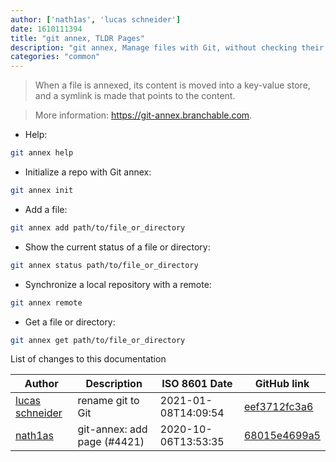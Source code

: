```yaml
---
author: ['nath1as', 'lucas schneider']
date: 1610111394
title: "git annex, TLDR Pages"
description: "git annex, Manage files with Git, without checking their contents in."
categories: "common"
---
```

> When a file is annexed, its content is moved into a key-value store, and a symlink is made that points to the content.

> More information: <https://git-annex.branchable.com>.

- Help:

```bash
git annex help
```

- Initialize a repo with Git annex:

```bash
git annex init
```

- Add a file:

```bash
git annex add path/to/file_or_directory
```

- Show the current status of a file or directory:

```bash
git annex status path/to/file_or_directory
```

- Synchronize a local repository with a remote:

```bash
git annex remote
```

- Get a file or directory:

```bash
git annex get path/to/file_or_directory
```
List of changes to this documentation


Author | Description | ISO 8601 Date | GitHub link
------|-----|-----|-----
[lucas schneider](mailto:casdpa@gmail.com) | rename git to Git | 2021-01-08T14:09:54 | [eef3712fc3a6](https://github.com/tldr-pages/tldr/commit/eef3712fc3a6a3774384b2e4ed934583c8349d75)
[nath1as](mailto:n@th1.as) | git-annex: add page (#4421) | 2020-10-06T13:53:35 | [68015e4699a5](https://github.com/tldr-pages/tldr/commit/68015e4699a54c792c04386e34d5062874c2686b)

